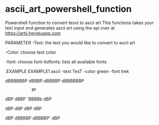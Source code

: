 # ascii_art_powershell_function
Powershell function to convert tesxt to ascii art 
This functions takes your text input and generates ascii art using the api over at https://artii.herokuapp.com

PARAMETER
-Text: the text you would like to convert to ascii art

-Color: choose text color

-font: choose font-listfonts: lists all available fonts


.EXAMPLE
EXAMPLE1
ascii -text TesT -color green -font trek

  dBBBBBBP dBBBP.dBBBBP  dBBBBBBP
  
                BP   
                
   dBP   dBBP   `BBBBb    dBP  
   
  dBP   dBP        dBP   dBP  
  
 dBP   dBBBBP dBBBBP'   dBP      
